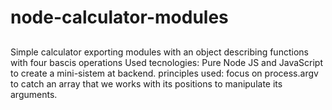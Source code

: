 # node-calculator-modules
##
Simple calculator exporting modules with an object describing functions with four bascis operations
Used tecnologies: Pure Node JS and JavaScript to create a mini-sistem at backend.
principles used: focus on process.argv to catch an array that we works with its positions to manipulate its arguments. 

